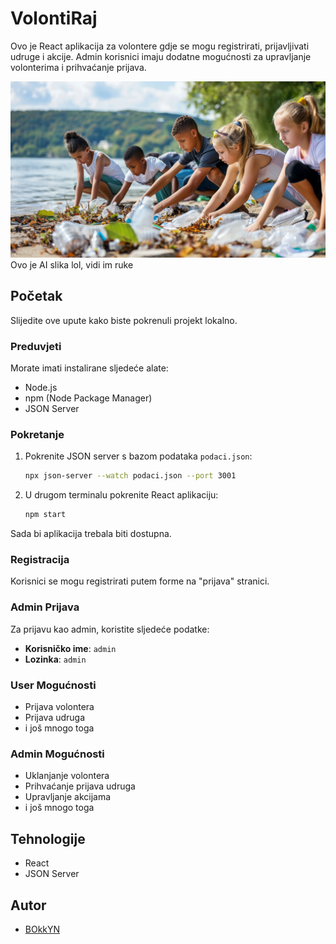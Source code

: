 # VolontiRaj
Ovo je React aplikacija za volontere gdje se mogu registrirati, prijavljivati udruge i akcije. Admin korisnici imaju dodatne mogućnosti za upravljanje volonterima i prihvaćanje prijava.

![Screenshot](src/pages/components/assets/1.png)
Ovo je AI slika lol, vidi im ruke

## Početak

Slijedite ove upute kako biste pokrenuli projekt lokalno.

### Preduvjeti

Morate imati instalirane sljedeće alate:
- Node.js
- npm (Node Package Manager)
- JSON Server


### Pokretanje

1. Pokrenite JSON server s bazom podataka `podaci.json`:
    ```sh
    npx json-server --watch podaci.json --port 3001
    ```
2. U drugom terminalu pokrenite React aplikaciju:
    ```sh
    npm start
    ```

Sada bi aplikacija trebala biti dostupna.

### Registracija

Korisnici se mogu registrirati putem forme na "prijava" stranici. 

### Admin Prijava

Za prijavu kao admin, koristite sljedeće podatke:
- **Korisničko ime**: `admin`
- **Lozinka**: `admin`

### User Mogućnosti

- Prijava volontera
- Prijava udruga
- i još mnogo toga
  
### Admin Mogućnosti

- Uklanjanje volontera
- Prihvaćanje prijava udruga
- Upravljanje akcijama
- i još mnogo toga

## Tehnologije

- React
- JSON Server

## Autor

- [BOkkYN](https://github.com/bokkyn)

